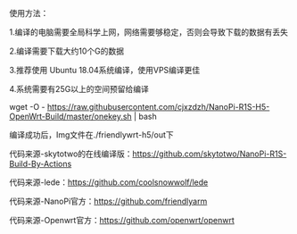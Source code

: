 使用方法：

1.编译的电脑需要全局科学上网，网络需要够稳定，否则会导致下载的数据有丢失

2.编译需要下载大约10个G的数据

3.推荐使用 Ubuntu 18.04系统编译，使用VPS编译更佳

4.系统需要有25G以上的空间预留给编译


wget -O - https://raw.githubusercontent.com/cjxzdzh/NanoPi-R1S-H5-OpenWrt-Build/master/onekey.sh | bash

编译成功后，Img文件在./friendlywrt-h5/out下


代码来源-skytotwo的在线编译版：https://github.com/skytotwo/NanoPi-R1S-Build-By-Actions

代码来源-lede：https://github.com/coolsnowwolf/lede

代码来源-NanoPi官方：https://github.com/friendlyarm

代码来源-Openwrt官方：https://github.com/openwrt/openwrt

